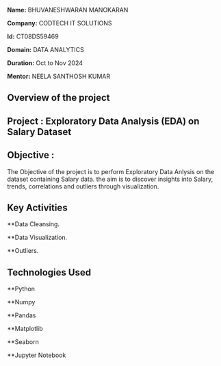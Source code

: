 **Name:** BHUVANESHWARAN MANOKARAN

**Company:** CODTECH IT SOLUTIONS

**Id:** CT08DS59469

**Domain:** DATA ANALYTICS

**Duration:** Oct to Nov 2024

**Mentor:** NEELA SANTHOSH KUMAR

## Overview of the project 

## Project : Exploratory Data Analysis (EDA) on Salary Dataset

## Objective :
The Objective of the project is to perform Exploratory Data Anlysis on the dataset containing Salary data. the aim is to discover insights into Salary, trends, correlations and outliers through visualization.

## Key Activities
**Data Cleansing.

**Data Visualization.

**Outliers.

## Technologies Used
**Python

**Numpy

**Pandas

**Matplotlib

**Seaborn

**Jupyter Notebook
